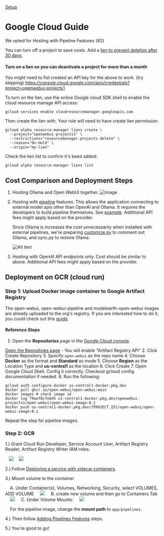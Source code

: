 [Setup](../)
# Google Cloud Guide

We opted for Hosting with Pipeline Features (#2)

You can turn off a project to save costs. Add a [lien to prevent deletion after 30 days](https://cloud.google.com/resource-manager/docs/project-liens#:~:text=To%20place%20a%20lien%20on,See%20more%20code%20actions.&text=Replace%20the%20following%3A,project%20the%20lien%20applies%20to.).

<!--
This was our url prior to turning off.  It didn't work after turning back on.
[test-me-open-webui...](https://test-me-open-webui-oqhgx572oq-uc.a.run.app/auth/)
-->

#### Turn on a lien so you can deactivate a project for more than a month

You might need to fist created an API key for the above to work. (try skipping)
https://console.cloud.google.com/apis/credentials?project=openwebui-projects1

To turn on the lien, use the online Google cloud SDK shell to enable the cloud resource manage API access:

    gcloud services enable cloudresourcemanager.googleapis.com

Then create the lien with. Your role will need to have create lien permission.

    gcloud alpha resource-manager liens create \
      --project="openwebui-projects1" \
      --restrictions="resourcemanager.projects.delete" \
      --reason="On-Hold" \
      --origin="my-lien"

Check the lien list to confirm it's beed added:

    gcloud alpha resource-manager liens list


<!-- Turn off with "Shut Down" under Settings
https://console.cloud.google.com/iam-admin/settings?authuser=2&project=openfootprint
-->

## Cost Comparison and Deployment Steps

1. Hosting Ollama and Open WebUI together.
   ![image](./pics/gce-wOllama-cost.png)

2. Hosting with [pipeline](https://docs.openwebui.com/pipelines/) features. This allows the application connecting to external model apis other than OpenAI and Ollama. It requires the developers to build pipeline themselves. See [example](https://github.com/open-webui/pipelines/tree/main/examples/pipelines). Additional API fees might apply based on the provider.

    Since Ollama is increases the cost unnecessarily when installed with external pipelines, we're preparing 
    [customize.py](../ollama) to comment out Ollama, and sync.py to restore Olama.

    ![Alt text](./pics/gce-wPipelines-cost.png)

3. Hosting with OpenAI API endpoints only. Cost should be similar to above. Additional API fees might apply based on the provider.

## Deployment on GCR (cloud run)

### Step 1: Upload Docker image container to Google Artifact Registry

The open-webui, open-webui-pipeline and modelearth-open-webui images are already uploaded to the org's registry. If you are interested how to do it, you could check out this [guide](https://cloud.google.com/artifact-registry/docs/docker/store-docker-container-images).

#### Reference Steps

1. Open the **Repositories** page in the [Google Cloud console](https://console.cloud.google.com/welcome?project=openwebui-projects1&authuser=2).

[Open the Repositoies page](https://console.cloud.google.com/artifacts) - You will enable "Artifact Registry API"
2. Click Create Repository
3. Specify `open-webui` as the repo name
4. Choose **Docker** as the format and **Standard** as mode
5. Choose **Region** as the Location Type and **us-central1** as the location
6. Click Create
7. Open Google Cloud Shell. Config it correctly. Checkout gcloud config documentation if needed.
8. Run the following:

   ```shell
   gcloud auth configure-docker us-central1-docker.pkg.dev
   docker pull ghcr.io/open-webui/open-webui:main
   docker images # check image id
   docker tag 79aef8c7e645 us-central1-docker.pkg.dev/openwebui-projects1/open-webui/open-webui-image:0.1
   docker push us-central1-docker.pkg.dev/[PROJECT_ID]/open-webui/open-webui-image:0.1
   ```

Repeat the step for pipeline images.

### Step 2: GCR

1.) Grant Cloud Run Developer, Service Account User, Artifact Registry Reader, Artifact Registry Writer IAM roles:

&nbsp;&nbsp;&nbsp;<img src="pics/gcr-roles.png" style="max-width:600px">
&nbsp;&nbsp;&nbsp;<img src="pics/artifact-roles.png" style="max-width:600px">

2.) Follow [Deploying a service with sidecar containers](https://cloud.google.com/run/docs/deploying#sidecars).

3.) Mount volume to the container

&nbsp;&nbsp;&nbsp;&nbsp;A. Under Container(s), Volumes, Networking, Security, select VOLUMES, ADD VOLUME
&nbsp;&nbsp;&nbsp;&nbsp;<img src="pics/gcr-add-volume.png" style="max-width:600px">
&nbsp;&nbsp;&nbsp;&nbsp;B. create new volume and then go to Containers Tab
&nbsp;&nbsp;&nbsp;&nbsp;<img src="pics/gcr-new-volume.png" style="max-width:600px">
&nbsp;&nbsp;&nbsp;&nbsp;C. Under Volume Mounts:
&nbsp;&nbsp;&nbsp;&nbsp;<img src="pics/gcr-vmount.png" style="max-width:600px">

&nbsp;&nbsp;&nbsp;&nbsp;For the pipeline image, change the **mount path** to `app/pipelines`.

4.) Then follow [Adding Pipelines Features](https://docs.openwebui.com/pipelines/) steps.

5.) You're good to go!

<!-- ## Deployment on GKE

A quick start [guide](https://www.youtube.com/watch?v=vIKy3pDz3jM) for a toy project.

## Deployment on GCE

1. Create an instance on GCE. Disk storage set to `40GB`
2. ssh the VM instance just created
3. make a working directory `mkdir webui-projects` and navigate to it `cd webui-projects`

**The following steps are for Ollama installation. You should alter it to suit your needs.**
4. pull Ollama by

    sudo bash
    curl -fsSL https://ollama.com/install.sh | sh


5. test if Ollama is intalled and start

    ```bash
    service ollama start
    ollama list
    ```

6. install a preferred model from Ollama

    ```bash
    ollama run mistral
    ```

1. Follow [Create Your Project](https://cloud.google.com/appengine/docs/standard/python3/building-app/creating-gcp-project) till Step 5
2. Run the following in your terminal

    ```bash
    gcloud config configurations create [CONFIG_NAME] --activate
    gcloud config configurations list # check if its created
    gcloud config set project [PROJECT_ID]
    gcloud config set account [YOUR_ACCOUNT]
    gcloud auth login
    gcloud config configurations list # check if the setting is correct
    gcloud app create
    ``` -->
